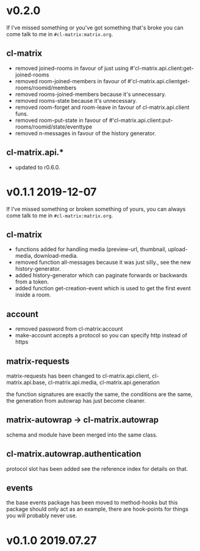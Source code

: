 # v0.2.0

If I've missed something or you've got something that's broke you can come talk to me in `#cl-matrix:matrix.org`.

## cl-matrix
 * removed joined-rooms in favour of just using #'cl-matrix.api.client:get-joined-rooms
 * removed room-joined-members in favour of #'cl-matrix.api.clientget-rooms/roomid/members
 * removed rooms-joined-members because it's unnecessary.
 * removed rooms-state because it's unnecessary.
 * removed room-forget and room-leave in favour of cl-matrix.api.client funs.
 * removed room-put-state in favour of #'cl-matrix.api.client:put-rooms/roomid/state/eventtype
 * removed n-messages in favour of the history generator.
 
## cl-matrix.api.*
 * updated to r0.6.0.

# v0.1.1 2019-12-07

If I've missed something or broken something of yours, you can always come talk to me in `#cl-matrix:matrix.org`.

## cl-matrix
 * functions added for handling media (preview-url, thumbnail, upload-media, download-media. 
 * removed function all-messages because it was just silly., see the new history-generator.
 * added history-generator which can paginate forwards or backwards from a token.
 * added function get-creation-event which is used to get the first event inside a room.

## account
 * removed password from cl-matrix:account 
 * make-account accepts a protocol so you can specify http instead of https
 
## matrix-requests

matrix-requests has been changed to cl-matrix.api.client, cl-matrix.api.base, cl-matrix.api.media, cl-matrix.api.generation

the function signatures are exactly the same, the conditions are the same, the generation from autowrap has just become cleaner.

## matrix-autowrap -> cl-matrix.autowrap

schema and module have been merged into the same class.

## cl-matrix.autowrap.authentication 

protocol slot has been added see the reference index for details on that.

## events
the base events package has been moved to method-hooks but this package should only act as an example, there are hook-points for things you will probably never use.


# v0.1.0 2019.07.27
